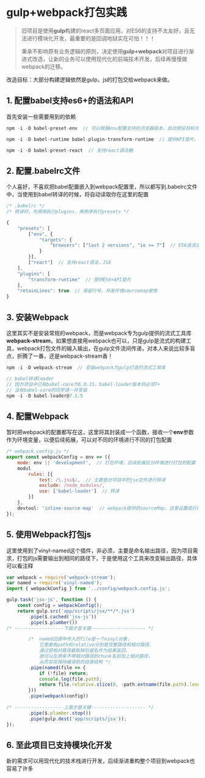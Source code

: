 # gulp+webpack打包实践



> 旧项目是使用**gulp**构建的react多页面应用，对ES6的支持不太友好，且无法进行模块化开发，最重要的是回调地狱实在可怕！！！
>
> 秉承不影响原有业务逻辑的原则，决定使用**gulp+webpack**对项目进行渐进式改造，让新的业务可以使用现代化的前端技术开发，后续再慢慢做webpack的迁移。



改造目标：大部分构建逻辑依然是gulp，js的打包交给webpack来做。

## 1. 配置babel支持es6+的语法和API

首先安装一些需要用到的依赖

```JavaScript
npm -i -D babel-preset-env  // 可以根据env配置支持的浏览器版本，自动预设目标浏览器需要的ES6+语法糖

npm -i -D babel-runtime babel-plugin-transform-runtime  // 提供API垫片，自动识别使用到的ES6+API并转译成ES5

npm -i -D babel-preset-react  // 支持react语法糖
```

## 2. 配置.babelrc文件

个人喜好，不喜欢把babel配置嵌入到webpack配置里，所以都写到.babelrc文件中，当使用到babel转译的时候，将自动读取你在这里的配置

```JavaScript
/* .babelrc */
/* 转译时，先顺序执行plugins，再倒序执行presets */

{
    "presets": [
        ["env", {
            "targets": {
                "browsers": ["last 2 versions", "ie >= 7"]  // ES6语法支持，主流浏览器最新的两个版本，及IE7+
            }
        }],
        ["react"]  // 支持react语法，JSX
    ],
    "plugins": [
        "transform-runtime"  // 提供ES6+API垫片
    ],
    "retainLines": true  // 保留行号，开发环境sourcemap使用
}
```

## 3.  安装Webpack

这里其实不是安装常规的webpack，而是webpack专为gulp提供的流式工具库**webpack-stream**，如果想直接用webpack也可以，只是gulp是流式的构建工具，webpack打包文件的输入输出，在gulp文件流间传递，对本人来说比较多盲点，折腾了一番，还是webpack-stream香！

```JavaScript
npm -i -D webpack-stream  // 安装webpack为gulp打造的流式工具库

// babel转译loader
// 因为项目中已有babel-core为6.0.15，babel-loader版本则必须7+
// 没有babel-core的同学请一并安装
npm -i -D babel-loader@7.1.5  
```

## 4. 配置Webpack

暂时把webpack的配置都写在这，这里将其封装成一个函数，接收一个**env**参数作为环境变量，以便后续拓展，可以对不同的环境进行不同的打包配置

```JavaScript
/* webpack.config.js */
export const webpackConfig = env => ({
    mode: env || 'development',  // 打包环境，后续拓展区分环境进行打包的配置
    modul
        rules: [{
            test: /\.jsx$/,  // 主要是对项目中的jsx文件进行转译
            exclude: /node_modules/,
            use: ['babel-loader']  // 转译
        }]
    },
    devtool: 'inline-source-map'  // webpack提供的sourceMap，这里设置成行内的，gulp的sourceMap可以不使用了
});
```

## 5. 使用Webpack打包js

这里使用到了vinyl-named这个插件，非必须，主要是命名输出路径，因为项目需求，打包的js需要输出到相同的路径下，于是使用这个工具来改变输出路径，具体可以看注释

```JavaScript
var webpack = require('webpack-stream');
var named = require('vinyl-named');
import { webpackConfig } from '../config/webpack.config.js';

gulp.task('jsx-js', function () {
    const config = webpackConfig();
    return gulp.src('app/scripts/jsx/**/*.jsx')
        .pipe($.cached('jsx-js'))
        .pipe($.plumber())
/* ------------------下面才是关键-------------------- */  

        /*  named回调中传入的file是一个vinyl对象，
            它里面有path和relative分别是完整路径和相对路径，
            通过把相对路径截取掉后缀名作为结果返回，
            就可以在原来不带相对路径的chunk名前加上相对路径，
            从而实现保持编译前的目录结构 */
        .pipe(named(file => {
            if (!file) return;
            console.log(file.path);
            return file.relative.slice(0, -path.extname(file.path).length);
        }))
        .pipe(webpack(config))
        
/* ------------------上面才是关键-------------------- */        
        .pipe($.plumber.stop())
        .pipe(gulp.dest('app/scripts/jsx'));
});
```

## 6. 至此项目已支持模块化开发

新的需求可以用现代化的技术栈进行开发，后续渐进重构整个项目到webpack也容易了许多